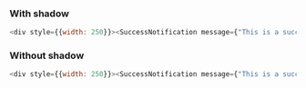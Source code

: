 ### With shadow

```js
<div style={{width: 250}}><SuccessNotification message={"This is a success message"} shadow /></div>
```

### Without shadow

```js
<div style={{width: 250}}><SuccessNotification message={"This is a success message"} /></div>
```
